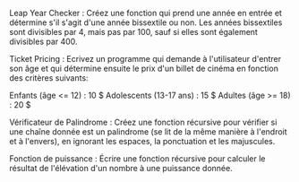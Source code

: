 Leap Year Checker : Créez une fonction qui prend une année en entrée et détermine s'il s'agit d'une année bissextile ou non. Les années bissextiles sont divisibles par 4, mais pas par 100, sauf si elles sont également divisibles par 400.

Ticket Pricing : Ecrivez un programme qui demande à l'utilisateur d'entrer son âge et qui détermine ensuite le prix d'un billet de cinéma en fonction des critères suivants:

Enfants (âge <= 12) : 10 $
Adolescents (13-17 ans) : 15 $
Adultes (âge >= 18) : 20 $


Vérificateur de Palindrome : Créez une fonction récursive pour vérifier si une chaîne donnée est un palindrome (se lit de la même manière à l'endroit et à l'envers), en ignorant les espaces, la ponctuation et les majuscules.

Fonction de puissance : Écrire une fonction récursive pour calculer le résultat de l'élévation d'un nombre à une puissance donnée.
